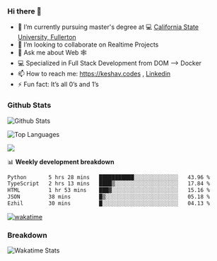 ### Hi there 👋

- 🔭 I’m currently pursuing master's degree at 💻 [California State University, Fullerton](http://www.fullerton.edu/) 
- 👯 I’m looking to collaborate on Realtime Projects
- 💬 Ask me about Web 🕸
- 💻 Specialized in Full Stack Development from DOM --> Docker
- 📫 How to reach me: https://keshav.codes , [Linkedin](https://www.linkedin.com/in/keshavlingala/)
- ⚡ Fun fact: It’s all 0’s and 1’s

### Github Stats
![Github Stats](https://github-readme-stats.vercel.app/api?username=keshavlingala&count_private=true&show_icons=true&theme=radical)

![Top Languages](https://github-readme-stats.vercel.app/api/top-langs/?username=keshavlingala&show_icons=true&theme=radical)

![](https://komarev.com/ghpvc/?username=keshavlingala)

📊 **Weekly development breakdown**

<!--START_SECTION:waka-->

```txt
Python       5 hrs 28 mins   ███████████░░░░░░░░░░░░░░   43.96 %
TypeScript   2 hrs 13 mins   ████▒░░░░░░░░░░░░░░░░░░░░   17.84 %
HTML         1 hr 53 mins    ███▓░░░░░░░░░░░░░░░░░░░░░   15.16 %
JSON         38 mins         █▒░░░░░░░░░░░░░░░░░░░░░░░   05.18 %
Ezhil        30 mins         █░░░░░░░░░░░░░░░░░░░░░░░░   04.13 %
```

<!--END_SECTION:waka-->


[![wakatime](https://wakatime.com/badge/user/62bfdbc7-082c-40a7-b4bd-f9280d51aeed.svg)](https://wakatime.com/@62bfdbc7-082c-40a7-b4bd-f9280d51aeed)


### Breakdown

![Wakatime Stats](https://github-readme-stats.vercel.app/api/wakatime?username=keshavlingala)